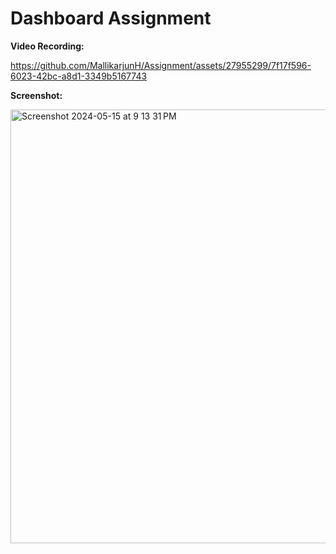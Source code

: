 # Dashboard Assignment

**Video Recording:**

https://github.com/MallikarjunH/Assignment/assets/27955299/7f17f596-6023-42bc-a8d1-3349b5167743


**Screenshot:**

<img width="694" alt="Screenshot 2024-05-15 at 9 13 31 PM" src="https://github.com/MallikarjunH/Assignment/assets/27955299/05afaccd-015d-4db1-b4ff-beb49864f78f">

